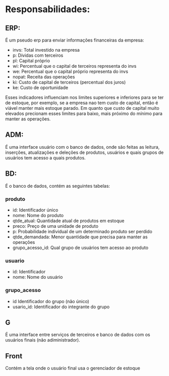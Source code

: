 # Responsabilidades:

## ERP:
É um pseudo erp para enviar informações financeiras da empresa:
- invs:     Total investido na empresa
- p:        Dívidas com terceiros
- pl:       Capital próprio
- wi:       Percentual que o capital de terceiros representa do invs
- we:       Percentual que o capital próprio representa do invs
- nopat:    Receita das operações
- ki:       Custo de capital de terceiros (percentual dos juros)
- ke:       Custo de oportunidade

Esses indicadores influenciam nos limites superiores e inferiores para se ter de estoque, por exemplo, se a empresa nao tem custo de capital, então é viável manter mais estoque parado. Em quanto que custo de capital muito elevados precionam esses limites para baixo, mais próximo do mínimo para manter as operações.

## ADM:
É uma interface usuário com o banco de dados, onde são feitas as leitura, inserções, atualizações e deleções de produtos, usuários e quais grupos de usuários tem acesso a quais produtos.

## BD:
É o banco de dados, contém as seguintes tabelas:
### produto
- id:               Identificador único
- nome:             Nome do produto
- qtde_atual:       Quantidade atual de produtos em estoque
- preco:            Preço de uma unidade de produto
- p:                Probabilidade individual de um determinado produto ser perdido
- qtde_demandada:   Menor quantidade que precisa para manter as operações
- grupo_acesso_id:  Qual grupo de usuários tem acesso ao produto

### usuario
- id:       Identificador
- nome:     Nome do usuário

### grupo_acesso
- id            Identificador do grupo (não único)
- usario_id:    Identificador do integrante do grupo

## G
É uma interface entre serviços de terceiros e banco de dados com os usuários finais (não adiministrador).

## Front
Contém a tela onde o usuário final usa o gerenciador de estoque
